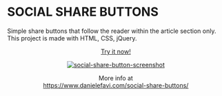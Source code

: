 SOCIAL SHARE BUTTONS
===========

Simple share buttons that follow the reader within the article section only. This project is made with HTML, CSS, jQuery.

<p align="center">
  <a href="https://www.danielefavi.com/projects/social-share-buttons.html">Try it now!</a>
</p>

<p align="center">
  <a href="https://www.danielefavi.com/social-share-buttons/">
    <img src="https://www.danielefavi.com/wp-content/uploads/2017/05/social-share-buttons-example.png" alt="social-share-button-screenshot" />
  </a>
</p>

<p align="center">
More info at <br />
<a href="https://www.danielefavi.com/social-share-buttons/">https://www.danielefavi.com/social-share-buttons/</a>
</p>
